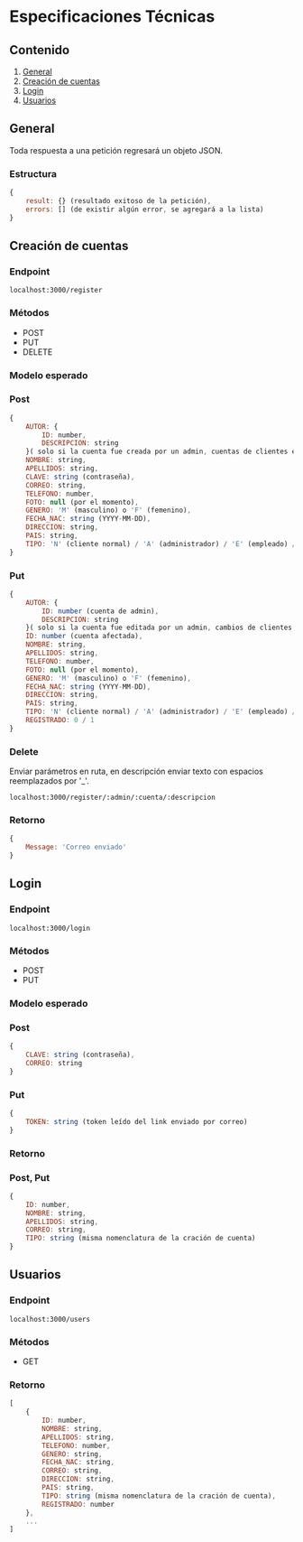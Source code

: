 # Especificaciones Técnicas

## Contenido
1. [General](#general)
2. [Creación de cuentas](#creacion_cuentas)
3. [Login](#login)
4. [Usuarios](#users)


<a id="general"></a>
## General
Toda respuesta a una petición regresará un objeto JSON.
### Estructura
```javascript
{
    result: {} (resultado exitoso de la petición),
    errors: [] (de existir algún error, se agregará a la lista)
} 
```

<a id="creacion_cuentas"></a>
## Creación de cuentas

### Endpoint

```
localhost:3000/register
```

### Métodos
- POST
- PUT
- DELETE

### Modelo esperado
### Post
```javascript
{
    AUTOR: {
        ID: number,
        DESCRIPCION: string
    }( solo si la cuenta fue creada por un admin, cuentas de clientes enviar null),
    NOMBRE: string,
    APELLIDOS: string,
    CLAVE: string (contraseña),
    CORREO: string,
    TELEFONO: number,
    FOTO: null (por el momento),
    GENERO: 'M' (masculino) o 'F' (femenino),
    FECHA_NAC: string (YYYY-MM-DD),
    DIRECCION: string,
    PAIS: string,
    TIPO: 'N' (cliente normal) / 'A' (administrador) / 'E' (empleado) / 'P' (cliente premium)
} 
```
### Put
```javascript
{
    AUTOR: {
        ID: number (cuenta de admin),
        DESCRIPCION: string
    }( solo si la cuenta fue editada por un admin, cambios de clientes enviar null),
    ID: number (cuenta afectada),
    NOMBRE: string,
    APELLIDOS: string,
    TELEFONO: number,
    FOTO: null (por el momento),
    GENERO: 'M' (masculino) o 'F' (femenino),
    FECHA_NAC: string (YYYY-MM-DD),
    DIRECCION: string,
    PAIS: string,
    TIPO: 'N' (cliente normal) / 'A' (administrador) / 'E' (empleado) / 'P' (cliente premium)
    REGISTRADO: 0 / 1
} 
```
### Delete
Enviar parámetros en ruta, en descripción enviar texto con espacios reemplazados por '_'.
```
localhost:3000/register/:admin/:cuenta/:descripcion
```

### Retorno

```javascript
{
    Message: 'Correo enviado'
} 
```
<a id="login"></a>
## Login

### Endpoint

```
localhost:3000/login
```

### Métodos
- POST
- PUT

### Modelo esperado
### Post
```javascript
{
    CLAVE: string (contraseña),
    CORREO: string
} 
```
### Put
```javascript
{
    TOKEN: string (token leído del link enviado por correo)
} 
```

### Retorno
### Post, Put

```javascript
{
    ID: number,
    NOMBRE: string,
    APELLIDOS: string,
    CORREO: string,
    TIPO: string (misma nomenclatura de la cración de cuenta)
} 
```

<a id="users"></a>
## Usuarios

### Endpoint

```
localhost:3000/users
```

### Métodos
- GET

### Retorno
```javascript
[
    {
        ID: number,
        NOMBRE: string,
        APELLIDOS: string,
        TELEFONO: number,
        GENERO: string,
        FECHA_NAC: string,
        CORREO: string,
        DIRECCION: string, 
        PAIS: string,
        TIPO: string (misma nomenclatura de la cración de cuenta),
        REGISTRADO: number
    }, 
    ...
] 
```